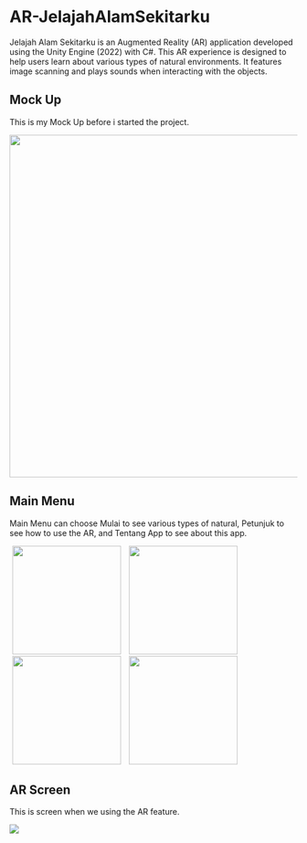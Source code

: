 # AR-JelajahAlamSekitarku
Jelajah Alam Sekitarku is an Augmented Reality (AR) application developed using the Unity Engine (2022) with C#. This AR experience is designed to help users learn about various types of natural environments. It features image scanning and plays sounds when interacting with the objects.

## Mock Up
This is my Mock Up before i started the project.

<img src="https://github.com/user-attachments/assets/7a88b562-5d5d-4408-bdff-ea7d77fc7a35" width="600"/>

## Main Menu
Main Menu can choose Mulai to see various types of natural, Petunjuk to see how to use the AR, and Tentang App to see about this app.

<img src="https://github.com/user-attachments/assets/e2c8fa35-678c-482e-9aae-4a2ac267d062" width="190" hspace="5"/>
<img src="https://github.com/user-attachments/assets/61100a70-acdf-42e9-9643-3629a40e96a4" width="190" hspace="5"/>
<img src="https://github.com/user-attachments/assets/b320491b-1097-4021-9bdd-3e47e2a53707" width="190" hspace="5"/>
<img src="https://github.com/user-attachments/assets/212feb06-5c21-4318-b1b1-baeaa7787977" width="190" hspace="5"/>

## AR Screen
This is screen when we using the AR feature.

<img src="https://github.com/user-attachments/assets/107c0a24-292f-49ea-89e6-4ac988e865c1" />
